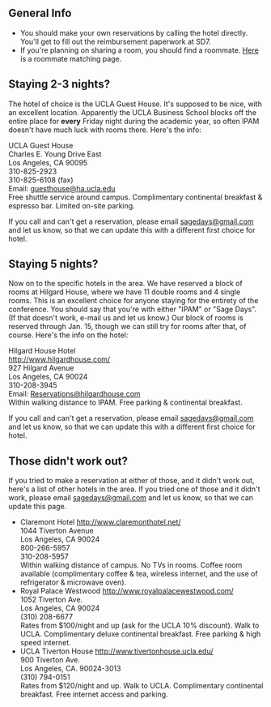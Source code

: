 

## General Info

* You should make your own reservations by calling the hotel directly. You'll get to fill out the reimbursement paperwork at SD7.  
* If you're planning on sharing a room, you should find a roommate. <a href="/days7/roommates">Here</a> is a roommate matching page. 

## Staying 2-3 nights?

The hotel of choice is the UCLA Guest House. It's supposed to be nice, with an excellent location. Apparently the UCLA Business School blocks off the entire place for **every** Friday night during the academic year, so often IPAM doesn't have much luck with rooms there. Here's the info: 

UCLA Guest House   
 Charles E. Young Drive East   
 Los Angeles, CA 90095   
 310-825-2923   
 310-825-6108 (fax)   
 Email: <a href="mailto:guesthouse@ha.ucla.edu">guesthouse@ha.ucla.edu</a>   
 Free shuttle service around campus. Complimentary continental breakfast & espresso bar. Limited on-site parking. 

If you call and can't get a reservation, please email <a href="mailto:sagedays@gmail.com">sagedays@gmail.com</a> and let us know, so that we can update this with a different first choice for hotel.  


## Staying 5 nights?

Now on to the specific hotels in the area. We have reserved a block of rooms at Hilgard House, where we have 11 double rooms and 4 single rooms. This is an excellent choice for anyone staying for the entirety of the conference. You should say that you're with either "IPAM" or "Sage Days". (If that doesn't work, e-mail us and let us know.) Our block of rooms is reserved through Jan. 15, though we can still try for rooms after that, of course. Here's the info on the hotel: 

Hilgard House Hotel   
 <a href="http://www.hilgardhouse.com/">http://www.hilgardhouse.com/</a>   
 927 Hilgard Avenue   
 Los Angeles, CA 90024   
 310-208-3945   
 Email: <a href="mailto:Reservations@hilgardhouse.com">Reservations@hilgardhouse.com</a>   
 Within walking distance to IPAM. Free parking & continental breakfast. 

If you call and can't get a reservation, please email <a href="mailto:sagedays@gmail.com">sagedays@gmail.com</a> and let us know, so that we can update this with a different first choice for hotel.  


## Those didn't work out?

If you tried to make a reservation at either of those, and it didn't work out, here's a list of other hotels in the area. If you tried one of those and it didn't work, please email <a href="mailto:sagedays@gmail.com">sagedays@gmail.com</a> and let us know, so that we can update this page. 

* Claremont Hotel <a href="http://www.claremonthotel.net/">http://www.claremonthotel.net/</a>   
 1044 Tiverton Avenue   
 Los Angeles, CA 90024   
 800-266-5957   
 310-208-5957   
 Within walking distance of campus. No TVs in rooms. Coffee room available (complimentary coffee & tea, wireless internet, and the use of refrigerator & microwave oven). 
* Royal Palace Westwood <a href="http://www.royalpalacewestwood.com/">http://www.royalpalacewestwood.com/</a>   
 1052 Tiverton Ave.   
 Los Angeles, CA 90024   
 (310) 208-6677   
 Rates from $100/night and up (ask for the UCLA 10% discount). Walk to UCLA. Complimentary deluxe continental breakfast. Free parking & high speed internet. 
* UCLA Tiverton House <a href="http://www.tivertonhouse.ucla.edu/">http://www.tivertonhouse.ucla.edu/</a>   
 900 Tiverton Ave.   
 Los Angeles, CA. 90024-3013   
 (310) 794-0151   
 Rates from $120/night and up. Walk to UCLA. Complimentary continental breakfast. Free internet access and parking. 